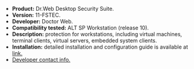 * **Product:** Dr.Web Desktop Security Suite.
* **Version:** 11-FSTEC.
* **Developer:** Doctor Web.
* **Compatibility tested:** ALT SP Workstation (release 10).
* **Description:**
protection for workstations, including virtual machines, terminal clients, virtual servers, embedded system clients.
* **Installation:**
detailed installation and configuration guide is available at [link.](https://download.geo.drweb.com/pub/drweb/unix/workstation/11.1/documentation/html/ru/index.html?dw_8_install_native.htm)
* [Developer contact info.](https://www.drweb.ru/)


